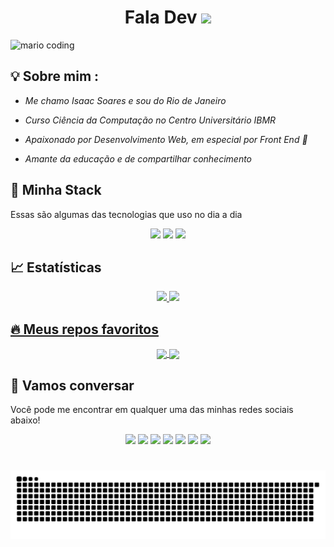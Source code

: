 <h1 align="center" >Fala Dev  <img src="https://media.giphy.com/media/hvRJCLFzcasrR4ia7z/giphy.gif" width="30px"></h1>

![mario coding](https://i.imgur.com/1ZvVkDc.gif)

## 💡 Sobre mim :
 - *Me chamo Isaac Soares e sou do Rio de Janeiro* 

 - *Curso Ciência da Computação no Centro Universitário IBMR* 
 
 - *Apaixonado por Desenvolvimento Web, em especial por Front End 💙* 
 
 - *Amante da educação e de compartilhar conhecimento* 


## 🔮 Minha Stack
 Essas são algumas das tecnologias que uso no dia a dia

<div align="center">
 <img src="https://media3.giphy.com/media/ln7z2eWriiQAllfVcn/200w.webp" width="100">          
 <img src="https://i.giphy.com/media/KzJkzjggfGN5Py6nkT/200.webp" width="100">      
 <img src="https://i.giphy.com/media/IdyAQJVN2kVPNUrojM/200.webp" width="100">      
</div>


## 📈 Estatísticas

<div align="center">
  <a href="https://github.com/tiosoaress">
  <img height="180em" src="https://github-readme-stats.vercel.app/api/top-langs/?username=tiosoaress&layout=compact&langs_count=7&theme=react&hide_border=true"/>
  <img height="180em" src="https://github-readme-stats.vercel.app/api?username=tiosoaress&show_icons=true&theme=react&include_all_commits=true&count_private=true&hide_border=true"/>
</div>

## 🔥 Meus repos favoritos

<div align="center">
 <a href="https://github.com/tiosoaress/Login-animado">
  <img align="center" src="https://github.com/tiosoaress/Login-animado/blob/main/ProjetoLoginAnimado-main/README.md" />
</a>
<a href="https://github.com/tiosoaress/Relogio-digital">
  <img align="center" src="https://github.com/tiosoaress/Relogio-digital/blob/main/ProjetoJavaScriptRelogioDigital-main/README.md" />
</a>
</div>


## :speech_balloon: Vamos conversar  

Você pode me encontrar em qualquer uma das minhas redes sociais abaixo! 

<div align="center">
<a href="https://twitter.com/ricardozamboni_" target="_blank"><img src="https://img.shields.io/badge/Twitter-2CA5E0?style=for-the-badge&logo=twitter&logoColor=white" target="_blank"></a>  <a href="https://github.com/Ricmaloy"><img src="https://img.shields.io/badge/-Github-%23333?style=for-the-badge&logo=github&logoColor=white" target="_blank"></a>  <a href="https://instagram.com/tiosoares" target="_blank"><img src="https://img.shields.io/badge/-Instagram-%23E4405F?style=for-the-badge&logo=instagram&logoColor=white" target="_blank"></a>  <a href="https://ricardozamboni.vercel.app/" target="_blank"><img src="https://img.shields.io/badge/Website-7289DA?style=for-the-badge&logo=googlechrome&logoColor=white" target="_blank"></a>  <a href="mailto:ricardozamboni021@gmail.com"><img src="https://img.shields.io/badge/-Gmail-ff9800?style=for-the-badge&logo=gmail&logoColor=white" target="_blank"></a>  <a href="https://www.linkedin.com/in/ricardo-zamboni-3906471b3/" target="_blank"><img src="https://img.shields.io/badge/-LinkedIn-%230077B5?style=for-the-badge&logo=linkedin&logoColor=white" target="_blank"></a>  <a href="https://www.twitch.tv/ricmaloy" target="_blank"><img src="https://img.shields.io/badge/Twitch-9146FF?style=for-the-badge&logo=twitch&logoColor=white" target="_blank"></a>
</div>
 
#
 
![Snake animation](https://github.com/Ricmaloy/Ricmaloy/blob/output/github-contribution-grid-snake.svg)
